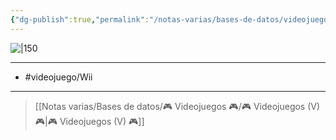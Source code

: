 ```yaml
---
{"dg-publish":true,"permalink":"/notas-varias/bases-de-datos/videojuegos/v-wario-land-shake-it/"}
---
```



![|150](https://images.igdb.com/igdb/image/upload/t_cover_big/co1wnw.jpg)

---

- #videojuego/Wii

---

> [[Notas varias/Bases de datos/🎮 Videojuegos 🎮/🎮 Videojuegos (V) 🎮\|🎮 Videojuegos (V) 🎮]]